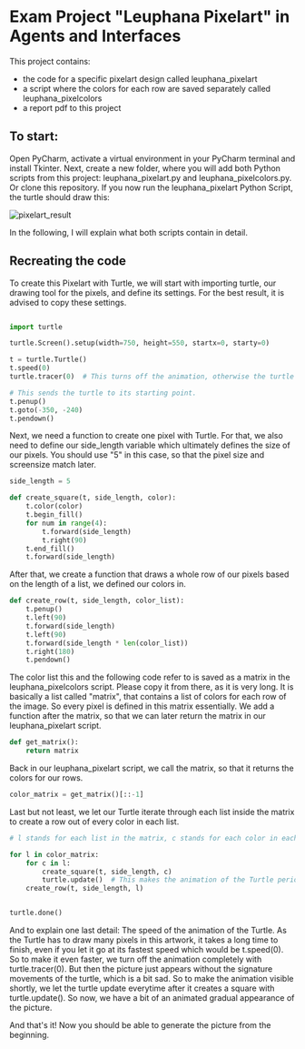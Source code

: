 # Exam Project "Leuphana Pixelart" in Agents and Interfaces

This project contains: 
- the code for a specific pixelart design called leuphana_pixelart
- a script where the colors for each row are saved separately called leuphana_pixelcolors
- a report pdf to this project

## To start:

Open PyCharm, activate a virtual environment in your PyCharm terminal and install Tkinter.
Next, create a new folder, where you will add both Python scripts from this 
project: leuphana_pixelart.py and leuphana_pixelcolors.py. Or clone this repository. If you now
run the leuphana_pixelart Python Script, the turtle should draw this: 

![pixelart_result](https://github.com/jessiiimai/leuph_agents_interfaces/assets/136825243/2281ce91-43cf-46e4-9b25-24593ccae7c4)

In the following, I will explain what both scripts contain in detail.

## Recreating the code

To create this Pixelart with Turtle, we will start with importing turtle, 
our drawing tool for the pixels, and define its settings. For the best
result, it is advised to copy these settings.

```python

import turtle

turtle.Screen().setup(width=750, height=550, startx=0, starty=0)

t = turtle.Turtle()
t.speed(0)
turtle.tracer(0)  # This turns off the animation, otherwise the turtle would take too long to draw.

# This sends the turtle to its starting point. 
t.penup()
t.goto(-350, -240)
t.pendown()
```

Next, we need a function to create one pixel with Turtle. For that, we
also need to define our side_length variable which ultimately defines
the size of our pixels. You should use "5" in this case, so that the 
pixel size and screensize match later. 

```python
side_length = 5

def create_square(t, side_length, color):
    t.color(color)
    t.begin_fill()
    for num in range(4):
        t.forward(side_length)
        t.right(90)
    t.end_fill()
    t.forward(side_length)
```

After that, we create a function that draws a whole row of our 
pixels based on the length of a list, we defined our colors in. 

```python
def create_row(t, side_length, color_list):
    t.penup()
    t.left(90)
    t.forward(side_length)
    t.left(90)
    t.forward(side_length * len(color_list))
    t.right(180)
    t.pendown()
```

The color list this and the following code refer to is saved as a matrix
in the leuphana_pixelcolors script. Please copy it from there, as it is 
very long. It is basically a list called "matrix",
that contains a list of colors for each row of the image. So every
pixel is defined in this matrix essentially. We add a 
function after the matrix, so that we can later return the matrix in our
leuphana_pixelart script. 

```python
def get_matrix():
    return matrix
```

Back in our leuphana_pixelart script, we call the matrix, so that it 
returns the colors for our rows. 

```python
color_matrix = get_matrix()[::-1]
```
Last but not least, we let our Turtle iterate through each list inside
the matrix to create a row out of every color in each list.

```python
# l stands for each list in the matrix, c stands for each color in each list.

for l in color_matrix:
    for c in l:
        create_square(t, side_length, c)
        turtle.update()  # This makes the animation of the Turtle periodically visible again.
    create_row(t, side_length, l)


turtle.done()
```

And to explain one last detail: The speed of the animation of the Turtle.
As the Turtle has to draw many pixels in this artwork, it takes a long
time to finish, even if you let it go at its fastest speed which would
be t.speed(0). So to make it even faster, we turn off the animation 
completely with turtle.tracer(0). But then the picture just appears
without the signature movements of the turtle, which is a bit sad. So 
to make the animation visible shortly, we let the turtle update 
everytime after it creates a square with turtle.update(). So now, we have
a bit of an animated gradual appearance of the picture. 

And that's it! Now you should be able to generate the picture from the
beginning. 
